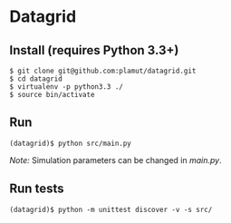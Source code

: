 Datagrid
========

Install (requires Python 3.3+)
------------------------------

    $ git clone git@github.com:plamut/datagrid.git
    $ cd datagrid
    $ virtualenv -p python3.3 ./
    $ source bin/activate

Run
---

    (datagrid)$ python src/main.py

*Note:* Simulation parameters can be changed in *main.py*.

Run tests
---------
    (datagrid)$ python -m unittest discover -v -s src/
